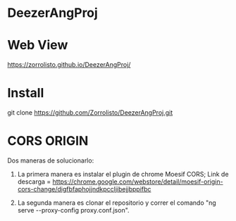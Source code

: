 # DeezerAngProj

# Web View
  https://zorrolisto.github.io/DeezerAngProj/
  
# Install
  git clone https://github.com/Zorrolisto/DeezerAngProj.git
  
# CORS ORIGIN
  Dos maneras de solucionarlo:
  1) La primera manera es instalar el plugin de chrome Moesif CORS;
     Link de descarga = https://chrome.google.com/webstore/detail/moesif-origin-cors-change/digfbfaphojjndkpccljibejjbppifbc 
  
  2) La segunda manera es clonar el repositorio y correr el comando "ng serve --proxy-config proxy.conf.json".
